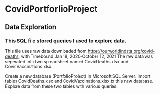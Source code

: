 # CovidPortforlioProject
## Data Exploration
### This SQL file stored queries I used to explore data. 

This file uses raw data downloaded from https://ourworldindata.org/covid-deaths, with Timebound Jan 18, 2020-October 12, 2021
The raw data was seperated into two spreadsheet named CovidDeaths.xlsx and CovidVaccinations.xlsx.

Create a new database (PortfolioProject) in Microsoft SQL Server,
Import tables CovidDeaths.xlsx and CovidVaccinations.xlsx to this new database.
Explore data from these two tables with various queries.
